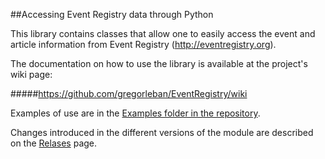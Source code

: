 ##Accessing Event Registry data through Python

This library contains classes that allow one to easily access the event and article information from Event Registry (http://eventregistry.org).

The documentation on how to use the library is available at the project's wiki page: 

#####https://github.com/gregorleban/EventRegistry/wiki

Examples of use are in the [Examples folder in the repository](https://github.com/gregorleban/EventRegistry/tree/master/EventRegistry/examples). 

Changes introduced in the different versions of the module are described on the [Relases](https://github.com/EventRegistry/event-registry-python/releases) page.
